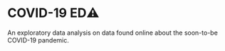 # COVID-19 ED:warning: 
An exploratory data analysis on data found online about the soon-to-be COVID-19 pandemic.
